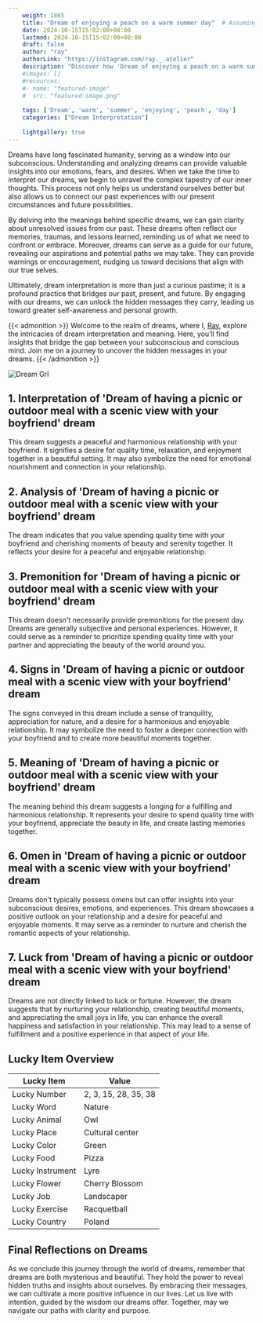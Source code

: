 ```yaml
---
    weight: 1865
    title: "Dream of enjoying a peach on a warm summer day"  # Assuming 'title' column exists
    date: 2024-10-15T15:02:00+08:00
    lastmod: 2024-10-15T15:02:00+08:00
    draft: false
    author: "ray"
    authorLink: "https://instagram.com/ray._.atelier"
    description: "Discover how 'Dream of enjoying a peach on a warm summer day' can interpret your future and uncover its significant meanings in your life."
    #images: []
    #resources:
    #- name: "featured-image"
    #  src: "featured-image.png"
    
    tags: ['Dream', 'warm', 'summer', 'enjoying', 'peach', 'day']
    categories: ["Dream Interpretation"]
    
    lightgallery: true
---
```

    
Dreams have long fascinated humanity, serving as a window into our subconscious. Understanding and analyzing dreams can provide valuable insights into our emotions, fears, and desires. When we take the time to interpret our dreams, we begin to unravel the complex tapestry of our inner thoughts. This process not only helps us understand ourselves better but also allows us to connect our past experiences with our present circumstances and future possibilities.

By delving into the meanings behind specific dreams, we can gain clarity about unresolved issues from our past. These dreams often reflect our memories, traumas, and lessons learned, reminding us of what we need to confront or embrace. Moreover, dreams can serve as a guide for our future, revealing our aspirations and potential paths we may take. They can provide warnings or encouragement, nudging us toward decisions that align with our true selves.

Ultimately, dream interpretation is more than just a curious pastime; it is a profound practice that bridges our past, present, and future. By engaging with our dreams, we can unlock the hidden messages they carry, leading us toward greater self-awareness and personal growth.

{{< admonition >}}
Welcome to the realm of dreams, where I, [Ray](https://instagram.com/ray._.atelier), explore the intricacies of dream interpretation and meaning. Here, you’ll find insights that bridge the gap between your subconscious and conscious mind. Join me on a journey to uncover the hidden messages in your dreams.
{{< /admonition >}}

![Dream Grl](https://cdn.pixabay.com/photo/2017/11/02/03/35/gothic-2910057_1280.jpg "Dream Grl")

## 1. Interpretation of 'Dream of having a picnic or outdoor meal with a scenic view with your boyfriend' dream
 This dream suggests a peaceful and harmonious relationship with your boyfriend. It signifies a desire for quality time, relaxation, and enjoyment together in a beautiful setting. It may also symbolize the need for emotional nourishment and connection in your relationship.

## 2. Analysis of 'Dream of having a picnic or outdoor meal with a scenic view with your boyfriend' dream
 The dream indicates that you value spending quality time with your boyfriend and cherishing moments of beauty and serenity together. It reflects your desire for a peaceful and enjoyable relationship.

## 3. Premonition for 'Dream of having a picnic or outdoor meal with a scenic view with your boyfriend' dream
 This dream doesn't necessarily provide premonitions for the present day. Dreams are generally subjective and personal experiences. However, it could serve as a reminder to prioritize spending quality time with your partner and appreciating the beauty of the world around you.

## 4. Signs in 'Dream of having a picnic or outdoor meal with a scenic view with your boyfriend' dream
 The signs conveyed in this dream include a sense of tranquility, appreciation for nature, and a desire for a harmonious and enjoyable relationship. It may symbolize the need to foster a deeper connection with your boyfriend and to create more beautiful moments together.

## 5. Meaning of 'Dream of having a picnic or outdoor meal with a scenic view with your boyfriend' dream
 The meaning behind this dream suggests a longing for a fulfilling and harmonious relationship. It represents your desire to spend quality time with your boyfriend, appreciate the beauty in life, and create lasting memories together.

## 6. Omen in 'Dream of having a picnic or outdoor meal with a scenic view with your boyfriend' dream
 Dreams don't typically possess omens but can offer insights into your subconscious desires, emotions, and experiences. This dream showcases a positive outlook on your relationship and a desire for peaceful and enjoyable moments. It may serve as a reminder to nurture and cherish the romantic aspects of your relationship.

## 7. Luck from 'Dream of having a picnic or outdoor meal with a scenic view with your boyfriend' dream
 Dreams are not directly linked to luck or fortune. However, the dream suggests that by nurturing your relationship, creating beautiful moments, and appreciating the small joys in life, you can enhance the overall happiness and satisfaction in your relationship. This may lead to a sense of fulfillment and a positive experience in that aspect of your life.

## Lucky Item Overview
| Lucky Item          | Value              |
|---------------|--------------------|
| Lucky Number        | 2, 3, 15, 28, 35, 38  |
| Lucky Word          | Nature |
| Lucky Animal        | Owl |
| Lucky Place         | Cultural center     |
| Lucky Color         | Green     |
| Lucky Food          | Pizza      |
| Lucky Instrument    | Lyre |
| Lucky Flower        | Cherry Blossom    |
| Lucky Job           | Landscaper       |
| Lucky Exercise      | Racquetball  |
| Lucky Country       | Poland    |


##  Final Reflections on Dreams

As we conclude this journey through the world of dreams, remember that dreams are both mysterious and beautiful. They hold the power to reveal hidden truths and insights about ourselves. By embracing their messages, we can cultivate a more positive influence in our lives. Let us live with intention, guided by the wisdom our dreams offer. Together, may we navigate our paths with clarity and purpose.
